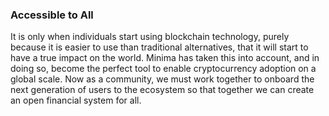 ### Accessible to All

It is only when individuals start using blockchain technology, purely because it is easier to use than traditional alternatives, that it will start to have a true impact on the world. Minima has taken this into account, and in doing so, become the perfect tool to enable cryptocurrency adoption on a global scale. Now as a community, we must work together to onboard the next generation of users to the ecosystem so that together we can create an open financial system for all.
